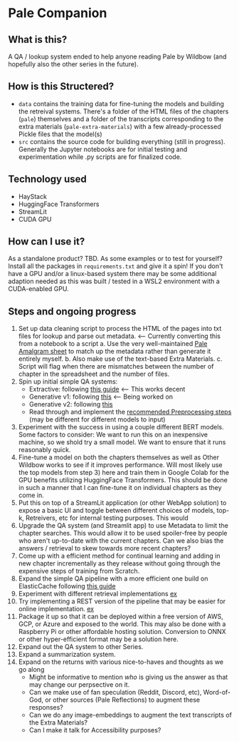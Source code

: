# Pale Companion

## What is this?
A QA / lookup system ended to help anyone reading Pale by Wildbow (and hopefully also the other series in the future). 

## How is this Structered?
- `data` contains the training data for fine-tuning the models and building the retreival systems. There's a folder of the HTML files of the chapters (`pale`) themselves and a folder of the transcripts corresponding to the extra materials (`pale-extra-materials`) with a few already-processed Pickle files that the model(s)
- `src` contains the source code for building everything (still in progress). Generally the Jupyter notebooks are for initial testing and experimentation while .py scripts are for finalized code.

## Technology used
- HayStack 
- HuggingFace Transformers
- StreamLit
- CUDA GPU
## How can I use it?
As a standalone product? TBD. As some examples or to test for yourself? Install all the packages in `requirements.txt` and give it a spin! If you don't have a GPU and/or a linux-based system there may be some additional adaption needed as this was built / tested in a WSL2 environment with a CUDA-enabled GPU.

## Steps and ongoing progress
1. Set up data cleaning script to process the HTML of the pages into txt files for lookup and parse out metadata. <-- Currently converting this from a notebook to a script
    a. Use the very well-maintained [Pale Amalgram sheet](https://docs.google.com/spreadsheets/d/1VS0HRcbHChh4gmL8LcL8xiIvo-nPhSgs2OGOVV3fVbo/edit#gid=0) to match up the metadata rather than generate it entirely myself.
    b. Also make use of the text-based Extra Materials.
    c. Script will flag when there are mismatches between the number of chapter in the spreadsheet and the number of files.
2. Spin up initial simple QA systems:
    - Extractive: following [this guide](https://haystack.deepset.ai/tutorials/01_basic_qa_pipeline) <-- This works decent
    - Generative v1: following [this](https://haystack.deepset.ai/tutorials/07_rag_generator) <-- Being worked on
    - Generative v2: following [this](https://haystack.deepset.ai/tutorials/12_lfqa)
    - Read through and implement the [recommended Preprocessing steps]() (may be different for different models to input)
3. Experiment with the success in using a couple different BERT models. Some factors to consider: We want to run this on an inexpensive machine, so we shold try a small model. We want to ensure that it runs reasonably quick.
4. Fine-tune a model on both the chapters themselves as well as Other Wildbow works to see if it improves performance. Will most likely use the top models from step 3) here and train them in Google Colab for the GPU benefits utilizing HuggingFace Transformers. This should be done in such a manner that I can fine-tune it on individual chapters as they come in.
5. Put this on top of a StreamLit application (or other WebApp solution) to expose a basic UI and toggle between different choices of models, top-k, Retreivers, etc for internal testing purposes. This would 
6. Upgrade the QA system (and Streamlit app) to use Metadata to limit the chapter searches. This would allow it to be used spoiler-free by people who aren't up-to-date with the current chapters. Can we also bias the answers / retrieval to skew towards more recent chapters?
7. Come up with a efficient method for continual learning and adding in new chapter incrementally as they release without going through the expensive steps of training from Scratch.
8. Expand the simple QA pipeline with a more efficient one build on ElasticCache following [this guide](https://haystack.deepset.ai/tutorials/03_scalable_qa_system)
9. Experiment with different retrieval implementations [ex](https://haystack.deepset.ai/tutorials/06_better_retrieval_via_embedding_retrieval)
10. Try implementing a REST version of the pipeline that may be easier for online implementation. [ex](https://haystack.deepset.ai/tutorials/20_using_haystack_with_rest_api)
11. Package it up so that it can be deployed within a free version of AWS, GCP, or Azure and exposed to the world. This may also be done with a Raspberry Pi or other affordable hosting solution. Conversion to ONNX or other hyper-efficient format may be a solution here.
12. Expand out the QA system to other Series.
13. Expand a summarization system.
14. Expand on the returns with various nice-to-haves and thoughts as we go along
    - Might be informative to mention _who_ is giving us the answer as that may change our perpsective on it.
    - Can we make use of fan speculation (Reddit, Discord, etc), Word-of-God, or other sources (Pale Reflections) to augment these responses?
    - Can we do any image-embeddings to augment the text transcripts of the Extra Materials?
    - Can I make it talk for Accessibility purposes?